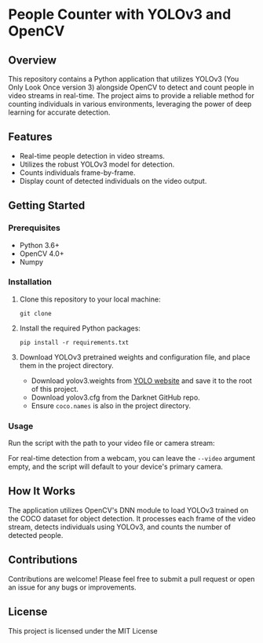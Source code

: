 # People Counter with YOLOv3 and OpenCV

## Overview

This repository contains a Python application that utilizes YOLOv3 (You Only Look Once version 3) alongside OpenCV to detect and 
count people in video streams in real-time. The project aims to provide a reliable method for counting individuals in various environments, leveraging the power of deep learning for accurate detection.

## Features

- Real-time people detection in video streams.
- Utilizes the robust YOLOv3 model for detection.
- Counts individuals frame-by-frame.
- Display count of detected individuals on the video output.

## Getting Started

### Prerequisites

- Python 3.6+
- OpenCV 4.0+
- Numpy

### Installation

1. Clone this repository to your local machine:

    ```
    git clone 
    ```

2. Install the required Python packages:

    ```
    pip install -r requirements.txt
    ```

3. Download YOLOv3 pretrained weights and configuration file, and place them in the project directory.

    - Download yolov3.weights from [YOLO website](https://pjreddie.com/darknet/yolo/) and save it to the root of this project.
    - Download yolov3.cfg from the Darknet GitHub repo.
    - Ensure `coco.names` is also in the project directory.

### Usage

Run the script with the path to your video file or camera stream:




For real-time detection from a webcam, you can leave the `--video` argument empty, and the script will default to your device's primary camera.

## How It Works

The application utilizes OpenCV's DNN module to load YOLOv3 trained on the COCO dataset for object detection. It processes each frame of the video stream, detects individuals using YOLOv3, and counts the number of detected people.

## Contributions

Contributions are welcome! Please feel free to submit a pull request or open an issue for any bugs or improvements.

## License

This project is licensed under the MIT License 


